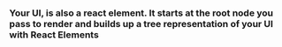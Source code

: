 ### Your UI, is also a react element. It starts at the root node you pass to render and builds up a tree representation of your UI with React Elements
